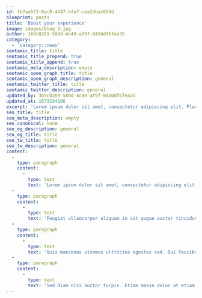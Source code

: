```yaml
---
id: fb7aa5f2-8ac9-4d47-bfa7-cea2dbac659d
blueprint: posts
title: 'Boost your experience'
image: images/blog_3.jpg
author: 369c0269-580d-4c49-af9f-0450df6fea35
category:
  - 'category::news'
seotamic_title: title
seotamic_title_prepend: true
seotamic_title_append: true
seotamic_meta_description: empty
seotamic_open_graph_title: title
seotamic_open_graph_description: general
seotamic_twitter_title: title
seotamic_twitter_description: general
updated_by: 369c0269-580d-4c49-af9f-0450df6fea35
updated_at: 1679334106
excerpt: 'Lorem ipsum dolor sit amet, consectetur adipiscing elit. Placerat porttitor felis porttitor amet aliquam ut tempus. Consectetur malesuada mauris in.'
seo_title: title
seo_meta_description: empty
seo_canonical: none
seo_og_description: general
seo_og_title: title
seo_tw_title: title
seo_tw_description: general
content:
  -
    type: paragraph
    content:
      -
        type: text
        text: 'Lorem ipsum dolor sit amet, consectetur adipiscing elit. Placerat porttitor felis porttitor amet aliquam ut tempus. Consectetur malesuada mauris in ac amet quis. Accumsan a, odio enim eget est sed. Iaculis amet netus non scelerisque tincidunt risus. Eu fermentum viverra felis neque lorem risus imperdiet rhoncus, magna. Tortor nec facilisis pharetra pharetra. Fermentum aenean parturient adipiscing odio. Ullamcorper non dolor dictum lacus urna nam in sem facilisis. Neque, semper morbi praesent est in a quis etiam. '
  -
    type: paragraph
    content:
      -
        type: text
        text: 'Feugiat ullamcorper aliquam in sit augue auctor tincidunt. Lectus aliquam consectetur in commodo ullamcorper aliquet nunc, sed consequat. Quis auctor pharetra urna non tempus aliquet ultrices sodales. '
  -
    type: paragraph
    content:
      -
        type: text
        text: 'Quis maecenas vivamus ultricies egestas sed. Dui faucibus faucibus sed nisi. Elementum bibendum vel morbi cursus arcu facilisis aliquam. Ultrices donec egestas vestibulum tempus varius mi enim. Vulputate volutpat scelerisque tincidunt sed cursus aenean luctus tempor, tortor. '
  -
    type: paragraph
    content:
      -
        type: text
        text: 'Sed diam nisi auctor turpis. Etiam massa dolor at etiam nunc varius dui. Neque fringilla vel, mauris duis aliquam odio purus gravida. Sodales fermentum euismod arcu, morbi suscipit nulla diam tristique. Volutpat, egestas donec sollicitudin convallis. Justo, morbi sit nunc amet in sit elementum diam dis. Sit tortor sit dui non ultrices ac.'
---
```

